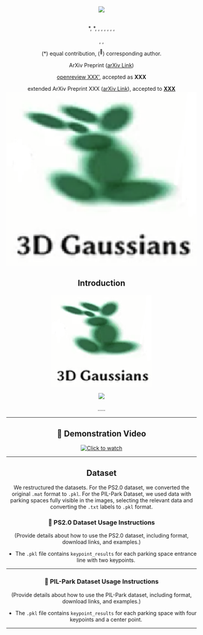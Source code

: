 <div align="center">
<h1><!-- Project Name --> <img src="XXX" width="30"></h1>
<h3><!-- Short Description of Project --> </h3>

[<!-- Author Name -->](<!-- Author GitHub Link -->)<sup><!-- Affiliation Numbers --></sup> \*, [<!-- Author Name -->](<!-- Author Google Scholar Link -->)<sup><!-- Affiliation Numbers --></sup> \*, [<!-- Author Name -->](<!-- Author GitHub Link -->)<sup><!-- Affiliation Numbers --></sup>, [<!-- Author Name -->](<!-- Author GitHub Link -->)<sup><!-- Affiliation Numbers --></sup>, [<!-- Author Name -->](<!-- Author Google Scholar Link -->)<sup><!-- Affiliation Numbers --></sup>, [<!-- Author Name -->](<!-- Author Google Scholar Link -->)<sup><!-- Affiliation Numbers --></sup>, [<!-- Author Name -->](<!-- Author Link -->)<sup><!-- Affiliation Numbers --></sup>, [<!-- Author Name -->](<!-- Author Google Scholar Link -->)<sup><!-- Affiliation Numbers --></sup>, [<!-- Author Name -->](<!-- Author Link -->)<sup><!-- Affiliation Numbers --></sup>

<sup><!-- Affiliation Number 1 --> </sup> <!-- Affiliation 1 Description -->, <sup><!-- Affiliation Number 2 --> </sup> <!-- Affiliation 2 Description -->, <sup><!-- Affiliation Number 3 --> </sup> <!-- Affiliation 3 Description -->

(\*) equal contribution, (<sup>:email:</sup>) corresponding author.

ArXiv Preprint ([arXiv Link](<!-- Arxiv Link -->))

[openreview XXX'<!-- Year -->](<!-- OpenReview Link -->), accepted as **XXX**

extended ArXiv Preprint XXX ([arXiv Link](<!-- Extended Arxiv Link -->)), accepted to [**XXX**](<!-- XXX Link -->)
<img src="./media/3dgs1.png" width="800"/>

## Introduction
<div align="center"><h4><!-- Project Short Description or Slogan --></h4></div>

![framework](./media/3dgs1.png "framework")


[![](https://i.ytimg.com/vi/c7IVaQi643g/maxresdefault.jpg)](https://www.youtube.com/watch?v=c7IVaQi643g "")


.....

---

## 🎥 Demonstration Video
[![Click to watch](https://img.youtube.com/vi/your-video-id/maxresdefault.jpg)](./media/1.mp4)

---

## Dataset

We restructured the datasets. For the PS2.0 dataset, we converted the original `.mat` format to `.pkl`. For the PIL-Park Dataset, we used data with parking spaces fully visible in the images, selecting the relevant data and converting the `.txt` labels to `.pkl` format.

### 📂 PS2.0 Dataset Usage Instructions
(Provide details about how to use the PS2.0 dataset, including format, download links, and examples.)

- The `.pkl` file contains `keypoint_results` for each parking space entrance line with two keypoints.

---

### 📂 PIL-Park Dataset Usage Instructions
(Provide details about how to use the PIL-Park dataset, including format, download links, and examples.)

- The `.pkl` file contains `keypoint_results` for each parking space with four keypoints and a center point.

---
